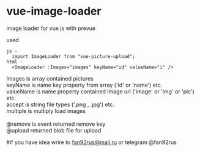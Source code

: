 # vue-image-loader
image loader for vue js with prevue

used

```
js -
  import ImageLoader from "vue-picture-upload";
html -
  <ImageLoader :Images="images" keyName="id" valueName="i" />
```

   Images is array contained pictures <br/>
   keyName is name key property from array ('id' or 'name') etc.<br/> 
   valueName is name property contained image url ('image' or 'img' or 'pic') etc. <br/>
   accept is string file types ('.png , .jpg') etc.<br/>
   multiple is multiply load images<br/>
   <br/>
   @remove is event returned remove key<br/>
   @upload returned blob file for upload<br/>

#if you have idea wrire to fan92rus@mail.ru or telegram @fan92rus
